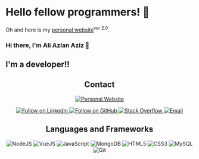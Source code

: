# Hello fellow programmers! 📱


Oh and here is my <ins>[personal website](https://personal-portfolio-bvg.pages.dev/about)</ins><sup>ver 2.0</sup>.

### Hi there, I'm Ali Azlan Aziz 👋

## I'm a developer!!


<h2 align="center">Contact</h2>
<p align="center">
<a href="https://personal-portfolio-bvg.pages.dev/about">
  <img title="Personal Website" src="https://img.shields.io/badge/Personal%Website-personal-100000?style=for-the-badge&logo=github&logoColor=2b2b2b"/>
</p>

<p align="center">
  
  
  <a href="https://www.linkedin.com/in/muhammad-ammar-nasir-9b2193207/">
      <img title="Follow on LinkedIn" src="https://img.shields.io/badge/LinkedIn-2b2b2b?style=for-the-badge&logo=linkedin&logoColor=2b2b2b"/>
  </a>
  
  <a href="https://github.com/AliAzlanAziz">
      <img title="Follow on GitHub" src="https://img.shields.io/badge/GitHub-2b2b2b?style=for-the-badge&logo=github&logoColor=2b2b2b"/>
  </a>
  
  <a href="https://stackoverflow.com/users/13270751/ali-azlan">
      <img title="Stack Overflow" src="https://img.shields.io/badge/Stack%20Overflow-FE7A16?style=for-the-badge&logo=stack%20overflow&logoColor=141414"/>
  </a>
  
   <a href="mailto:majidammar428@gmail.com">
      <img title="Email" src="https://img.shields.io/badge/Gmail-D14836?style=for-the-badge&logo=gmail&logoColor=white"/>
  </a>
</p>

<h2 align="center">Languages and Frameworks</h2>

<p align="center">
        <img alt="NodeJS" src="https://img.shields.io/badge/Nodejs-Nodejs?style=for-the-badge&logo=node.js&color=2b2b2b"/>
        <img alt="VueJS" src="https://img.shields.io/badge/Vuejs-Vuejs?style=for-the-badge&logo=vue.js&color=2b2b2b"/>
        <img alt="JavaScript" src="https://img.shields.io/badge/javascript%20-%23323330.svg?&style=for-the-badge&logo=javascript&logoColor=141414"/>
        <img alt="MongoDB" src ="https://img.shields.io/badge/MongoDB-%234ea94b.svg?&style=for-the-badge&logo=mongodb&logoColor=141414"/>
        <img alt="HTML5" src="https://img.shields.io/badge/html5%20-%23E34F26.svg?&style=for-the-badge&logo=html5&logoColor=141414"/>
        <img alt="CSS3" src="https://img.shields.io/badge/css3%20-%231572B6.svg?&style=for-the-badge&logo=css3&logoColor=141414"/>
        <img alt='MySQL' src="https://img.shields.io/badge/SQL-MySQL?style=for-the-badge&logo=mysql&color=141414"/>
        <img alt="Git" src="https://img.shields.io/badge/git%20-%23F05033.svg?&style=for-the-badge&logo=git&logoColor=141414"/>
</p>
